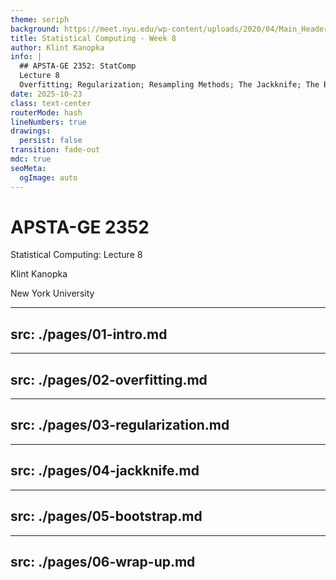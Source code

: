 ```yaml
---
theme: seriph
background: https://meet.nyu.edu/wp-content/uploads/2020/04/Main_Header.jpg
title: Statistical Computing - Week 8
author: Klint Kanopka
info: |
  ## APSTA-GE 2352: StatComp 
  Lecture 8
  Overfitting; Regularization; Resampling Methods; The Jackknife; The Bootstrap
date: 2025-10-23
class: text-center
routerMode: hash
lineNumbers: true
drawings:
  persist: false
transition: fade-out
mdc: true
seoMeta:
  ogImage: auto
---
```


# APSTA-GE 2352

Statistical Computing: Lecture 8

Klint Kanopka

New York University

---
src: ./pages/01-intro.md
---

---
src: ./pages/02-overfitting.md
---

---
src: ./pages/03-regularization.md
---

---
src: ./pages/04-jackknife.md
---

---
src: ./pages/05-bootstrap.md
---

---
src: ./pages/06-wrap-up.md
---





